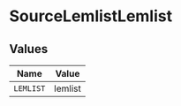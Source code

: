 # SourceLemlistLemlist


## Values

| Name      | Value     |
| --------- | --------- |
| `LEMLIST` | lemlist   |